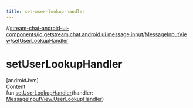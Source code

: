 ```yaml
---
title: set-user-lookup-handler
---
```

//[stream-chat-android-ui-components](../../../index.md)/[io.getstream.chat.android.ui.message.input](../index.md)/[MessageInputView](index.md)/[setUserLookupHandler](setUserLookupHandler.md)



# setUserLookupHandler  
[androidJvm]  
Content  
fun [setUserLookupHandler](setUserLookupHandler.md)(handler: [MessageInputView.UserLookupHandler](UserLookupHandler/index.md))  



